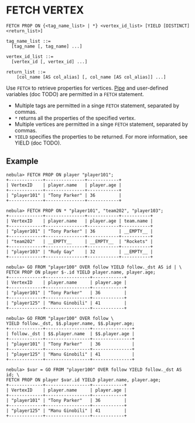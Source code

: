 # FETCH VERTEX

```ngql
FETCH PROP ON {<tag_name_list> | *} <vertex_id_list> [YIELD [DISTINCT] <return_list>]

tag_name_list ::=
  [tag_name [, tag_name] ...]

vertex_id_list ::=
  [vertex_id [, vertex_id] ...]

return_list ::=
    [col_name [AS col_alias] [, col_name [AS col_alias]] ...]
```

Use `FETCH` to retrieve properties for vertices. [Pipe](../5.operators/4.pipe.md) and user-defined variables (doc TODO) are permitted in a `FETCH` statement.

- Multiple tags are permitted in a singe `FETCH` statement, separated by commas.
- `*` returns all the properties of the specified vertex.
- Multiple vertices are permitted in a singe `FETCH` statement, separated by commas.
- `YIELD` specifies the properties to be returned. For more information, see YIELD (doc TODO).

## Example

```nql
nebula> FETCH PROP ON player "player101";
+-------------+---------------+------------+
| VertexID    | player.name   | player.age |
+-------------+---------------+------------+
| "player101" | "Tony Parker" | 36         |
+-------------+---------------+------------+

nebula> FETCH PROP ON * "player101", "team202", "player103";
+-------------+---------------+------------+-----------+
| VertexID    | player.name   | player.age | team.name |
+-------------+---------------+------------+-----------+
| "player101" | "Tony Parker" | 36         | __EMPTY__ |
+-------------+---------------+------------+-----------+
| "team202"   | __EMPTY__     | __EMPTY__  | "Rockets" |
+-------------+---------------+------------+-----------+
| "player103" | "Rudy Gay"    | 32         | __EMPTY__ |
+-------------+---------------+------------+-----------+

nebula> GO FROM "player100" OVER follow YIELD follow._dst AS id | \
FETCH PROP ON player $-.id YIELD player.name, player.age;
+-------------+-----------------+------------+
| VertexID    | player.name     | player.age |
+-------------+-----------------+------------+
| "player101" | "Tony Parker"   | 36         |
+-------------+-----------------+------------+
| "player125" | "Manu Ginobili" | 41         |
+-------------+-----------------+------------+

nebula> GO FROM "player100" OVER follow \
YIELD follow._dst, $$.player.name, $$.player.age;
+-------------+-----------------+---------------+
| follow._dst | $$.player.name  | $$.player.age |
+-------------+-----------------+---------------+
| "player101" | "Tony Parker"   | 36            |
+-------------+-----------------+---------------+
| "player125" | "Manu Ginobili" | 41            |
+-------------+-----------------+---------------+

nebula> $var = GO FROM "player100" OVER follow YIELD follow._dst AS id; \
FETCH PROP ON player $var.id YIELD player.name, player.age;
+-------------+-----------------+------------+
| VertexID    | player.name     | player.age |
+-------------+-----------------+------------+
| "player101" | "Tony Parker"   | 36         |
+-------------+-----------------+------------+
| "player125" | "Manu Ginobili" | 41         |
+-------------+-----------------+------------+
````
